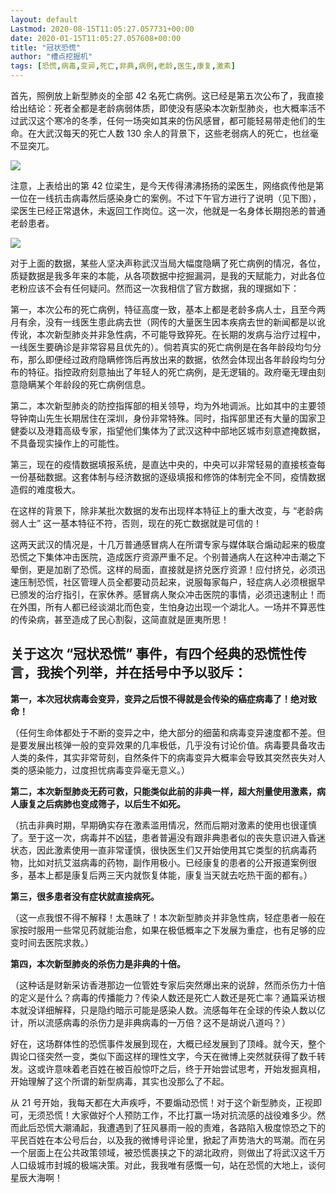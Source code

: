 ```yaml
---
layout: default
Lastmod: 2020-08-15T11:05:27.057731+00:00
date: 2020-01-15T11:05:27.057608+00:00
title: "冠状恐慌"
author: "槽点挖掘机"
tags: [恐慌,病毒,变异,死亡,非典,病例,老龄,医生,康复,激素]
---
```


首先，照例放上新型肺炎的全部 42 名死亡病例。这已经是第五次公布了，我直接给出结论：死者全都是老龄病弱体质，即使没有感染本次新型肺炎，也大概率活不过武汉这个寒冷的冬季，任何一场突如其来的伤风感冒，都可能轻易带走他们的生命。在大武汉每天的死亡人数 130 余人的背景下，这些老弱病人的死亡，也丝毫不显突兀。

![](https://images.weserv.nl/?url=https%3A//www.com21.com/wp-content/uploads/2020/01/640-22.jpg)

注意，上表给出的第 42 位梁生，是今天传得沸沸扬扬的梁医生，网络疯传他是第一位在一线抗击病毒然后感染身亡的案例。不过下午官方进行了说明（见下图），梁医生已经正常退休，未返回工作岗位。这一次，他就是一名身体长期抱恙的普通老龄患者。

![](https://images.weserv.nl/?url=https%3A//www.com21.com/wp-content/uploads/2020/01/640-23.jpg)

对于上面的数据，某些人坚决声称武汉当局大幅度隐瞒了死亡病例的情况，各位，质疑数据是我多年来的本能，从各项数据中挖掘漏洞，是我的天赋能力，对此各位老粉应该不会有任何疑问。然而这一次我相信了官方数据，我的理据如下：

第一，本次公布的死亡病例，特征高度一致，基本上都是老龄多病人士，且至今两月有余，没有一线医生患此病去世（网传的大量医生因本疾病去世的新闻都是以讹传讹，本次新型肺炎并非急性病，不可能导致猝死。在长期的发病与治疗过程中，一线医生要确诊是非常容易且优先的）。倘若真实的死亡病例是在各年龄段均匀分布，那么即便经过政府隐瞒修饰后再放出来的数据，依然会体现出各年龄段均匀分布的特征。指控政府刻意抽出了年轻人的死亡病例，是无逻辑的。政府毫无理由刻意隐瞒某个年龄段的死亡病例信息。

第二，本次新型肺炎的防控指挥部的相关领导，均为外地调派。比如其中的主要领导钟南山先生长期居住在深圳，身份非常特殊。同时，指挥部里还有大量的国家卫健委以及港籍高级专家，指望他们集体为了武汉这种中部地区城市刻意遮掩数据，不具备现实操作上的可能性。

第三，现在的疫情数据填报系统，是直达中央的，中央可以非常轻易的直接核查每一份基础数据。这套体制与经济数据的逐级填报和修饰的体制完全不同，疫情数据造假的难度极大。

在这样的背景下，除非某批次数据的发布出现样本特征上的重大改变，与 “老龄病弱人士” 这一基本特征不符，否则，现在的死亡数据就是可信的！

这两天武汉的情况是，十几万普通感冒病人在所谓专家与媒体联合煽动起来的极度恐慌之下集体冲击医院，造成医疗资源严重不足。个别普通病人在这种冲击潮之下晕倒，更是加剧了恐慌。这样的局面，直接就是挤兑医疗资源！应付挤兑，必须迅速压制恐慌，社区管理人员全都要动员起来，说服每家每户，轻症病人必须根据早已颁发的治疗指引，在家休养。感冒病人聚众冲击医院的事情，必须迅速制止！而在外围，所有人都已经谈湖北而色变，生怕身边出现一个湖北人。一场并不算恶性的传染病，甚至造成了民心割裂，这简直就是匪夷所思！

**关于这次 “冠状恐慌” 事件，有四个经典的恐慌性传言，我挨个列举，并在括号中予以驳斥：**
-----------------------------------------------

**第一，本次冠状病毒会变异，变异之后恨不得就是会传染的癌症病毒了！绝对致命！**

（任何生命体都处于不断的变异之中，绝大部分的细菌和病毒变异速度都不差。但是要发展出核弹一般的变异效果的几率极低，几乎没有讨论价值。病毒要具备攻击人类的条件，其实非常苛刻，自然条件下的病毒变异大概率会导致其突然丧失对人类的感染能力，过度担忧病毒变异毫无意义。）

**第二，本次新型肺炎无药可救，只能类似此前的非典一样，超大剂量使用激素，病人康复之后病肺也变成筛子，以后生不如死。**

（抗击非典时期，早期确实存在激素滥用情况，然而后期对激素的使用也很谨慎了。至于这一次，病毒并不凶猛，患者普遍没有跟非典患者似的丧失意识进入昏迷状态，因此激素使用一直非常谨慎，很快医生们又开始使用其它类型的抗病毒药物，比如对抗艾滋病毒的药物，副作用极小。已经康复的患者的公开报道案例很多，基本上都是康复后两三天内就恢复体能，康复当天就去吃热干面的都有。）

**第三，很多患者没有症状就直接病死。**

（这一点我恨不得不解释！太愚昧了！本次新型肺炎并非急性病，轻症患者一般在家按时服用一些常见药就能治愈，如果在极低概率之下发展为重症，也有足够的应变时间去医院求救。）

**第四，本次新型肺炎的杀伤力是非典的十倍。**

（这种话是财新采访香港那边一位管姓专家后突然爆出来的说辞，然而杀伤力十倍的定义是什么？病毒的传播能力？传染人数还是死亡人数还是死亡率？通篇采访根本就没详细解释，只是隐约暗示可能是感染人数。流感每年在全球的传染人数以亿计，所以流感病毒的杀伤力是非典病毒的一万倍？这不是胡说八道吗？）

好在，这场群体性的恐慌事件发展到现在，大概已经发展到了顶峰。就今天，整个舆论口径突然一变，类似下面这样的理性文字，今天在微博上突然就获得了数千转发。这或许意味着老百姓在被百般惊吓之后，终于开始尝试思考，开始发掘真相，开始理解了这个所谓的新型病毒，其实也没那么了不起。

从 21 号开始，我每天都在大声疾呼，不要煽动恐慌！对于这个新型肺炎，正视即可，无须恐慌！大家做好个人预防工作，不比打赢一场对抗流感的战役难多少。然而此后恐慌大潮涌起，我遭遇到了狂风暴雨一般的责难，各路陷入极度惊恐之下的平民百姓在本公号后台，以及我的微博号评论里，掀起了声势浩大的骂潮。而在另一个层面上在公共政策领域，被恐慌裹挟之下的湖北政府，则做出了将武汉这千万人口级城市封城的极端决策。对此，我我唯有感慨一句，站在恐慌的大地上，谈何星辰大海啊！
